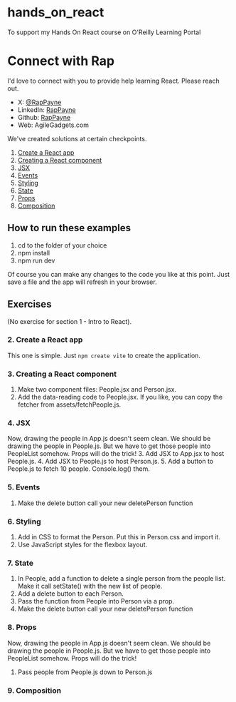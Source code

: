 # hands_on_react
To support my Hands On React course on O'Reilly Learning Portal

# Connect with Rap
I'd love to connect with you to provide help learning React. Please reach out.
- X: [@RapPayne](https://X.com/RapPayne)
- LinkedIn: [RapPayne](https://www.linkedin.com/in/rappayne/)
- Github: [RapPayne](https://github.com/rapPayne)
- Web: AgileGadgets.com

We've created solutions at certain checkpoints. 
1. [Create a React app](02_create_a_react_app)
2. [Creating a React component](03_creating_a_react_component)
1. [JSX](04_JSX)
1. [Events](05_events)
1. [Styling](06_styling)
1. [State](07_state)
5. [Props](08_props)
1. [Composition](09_composition)

## How to run these examples
1. cd to the folder of your choice
3. npm install
4. npm run dev

Of course you can make any changes to the code you like at this point. Just save a file and the app will refresh in your browser.

## Exercises
(No exercise for section 1 - Intro to React).

### 2. Create a React app
This one is simple. Just `npm create vite` to create the application.

### 3. Creating a React component
1. Make two component files: People.jsx and Person.jsx.
2. Add the data-reading code to People.jsx. If you like, you can copy the fetcher from assets/fetchPeople.js.

### 4. JSX
Now, drawing the people in App.js doesn't seem clean. We should be drawing the people in People.js. But we have to get those people into PeopleList somehow. Props will do the trick!
3. Add JSX to App.jsx to host People.js.
4. Add JSX to People.js to host Person.js.
5. Add a button to People.js to fetch 10 people. Console.log() them.

### 5. Events
1. Make the delete button call your new deletePerson function

### 6. Styling
1. Add in CSS to format the Person. Put this in Person.css and import it.
2. Use JavaScript styles for the flexbox layout.

### 7. State
1. In People, add a function to delete a single person from the people list. Make it call setState() with the new list of people.
1. Add a delete button to each Person. 
1. Pass the function from People into Person via a prop.
1. Make the delete button call your new deletePerson function

### 8. Props
Now, drawing the people in App.js doesn't seem clean. We should be drawing the people in People.js. But we have to get those people into PeopleList somehow. Props will do the trick!
1. Pass people from People.js down to Person.js

### 9. Composition

